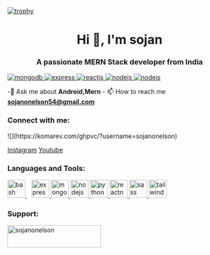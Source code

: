 [![trophy](https://github-profile-trophy.vercel.app/?username=sojanonelson&row=1&column=8)](https://github.com/ryo-ma/github-profile-trophy)

<h1 align="center">Hi 👋, I'm sojan</h1>
<h3 align="center">A passionate MERN Stack developer from India</h3>
<a href="https://www.mongodb.com/"><img src="https://img.shields.io/badge/-MongoDB-47A248" alt="mongodb"/> </a>
<a href="https://expressjs.com/"><img src="https://img.shields.io/badge/-Express-000000" alt="express"/> </a>
<a href="https://react.dev/"><img src="https://img.shields.io/badge/-ReactJs-2599ED" alt="reactjs"/> </a>
<a href="https://nodejs.org/en"><img src="https://img.shields.io/badge/-Node.js-339933" alt="nodejs"/> </a>
<a href="https://nodejs.org/en"><img src="https://img.shields.io/badge/figma-%23F24E1E.svg?style=for-the-badge&logo=figma&logoColor=white" alt="nodejs"/> </a>

-💬 Ask me about **Android,Mern** -
📫 How to reach me **sojanonelson54@gmail.com**

<h3 align="left">Connect with me:</h3>
<!-- <a href="https://nodejs.org/en"><img src="https://img.shields.io/badge/Hello%20You-8A2BE2" alt="nodejs"/> </a> -->
![](https://komarev.com/ghpvc/?username=sojanonelson)

<p align="left">
  <a href="https://instagram.com/sojxnn" target="blank">Instagram</a>
  <a href="https://www.youtube.com/Codexbit-" target="blank">Youtube</a>
</p>

<h3 align="left">Languages and Tools:</h3>
<p align="left">
  
  <a href="https://www.gnu.org/software/bash/" target="_blank" rel="noreferrer">
    <img
      src="https://upload.wikimedia.org/wikipedia/commons/thumb/4/4b/Bash_Logo_Colored.svg/2048px-Bash_Logo_Colored.svg.png"
      alt="bash"
      width="40"
      height="40"
    />
  </a>
  
  <a style="padding-left: 10px" href="https://expressjs.com" target="_blank" rel="noreferrer">
    <img
      src="https://i.ibb.co/K2yzJh7/express.png"
      alt="express"
      width="40"
      height="40"
    />
  </a>


  
  <a href="https://www.mongodb.com/" target="_blank" rel="noreferrer">
    <img
      src="https://i.ibb.co/yBJfHwn/mongodb.png"
      alt="mongodb"
      width="40"
      height="40"
    />
  </a>
  <a href="https://nodejs.org" target="_blank" rel="noreferrer">
    <img
      src="https://miro.medium.com/v2/resize:fit:800/1*bc9pmTiyKR0WNPka2w3e0Q.png"
      alt="nodejs"
      width="40"
      height="40"
    />
  </a>
  <a href="https://www.python.org" target="_blank" rel="noreferrer">
    <img
      src="https://upload.wikimedia.org/wikipedia/commons/thumb/c/c3/Python-logo-notext.svg/1869px-Python-logo-notext.svg.png"
      alt="python"
      width="40"
      height="40"
    />
  </a>
  <a href="https://reactnative.dev/" target="_blank" rel="noreferrer">
    <img
      src="https://reactnative.dev/img/header_logo.svg"
      alt="reactnative"
      width="40"
      height="40"
    />
  </a>
  <a href="https://sass-lang.com" target="_blank" rel="noreferrer">
    <img
      src="https://sass-lang.com/assets/img/styleguide/seal-color.png"
      alt="sass"
      width="40"
      height="40"
    />
  </a>
  <a href="https://tailwindcss.com/" target="_blank" rel="noreferrer">
    <img
      src="https://www.vectorlogo.zone/logos/tailwindcss/tailwindcss-icon.svg"
      alt="tailwind"
      width="40"
      height="40"
    />
  </a>
</p>

<h3 align="left">Support:</h3>
<p>
  <a href="https://www.buymeacoffee.com/sojanonelson">
    <img
      align="left"
      src="https://cdn.buymeacoffee.com/buttons/v2/default-yellow.png"
      height="50"
      width="210"
      alt="sojanonelson"
  /></a>
</p>
<br /><br />
